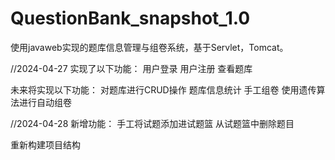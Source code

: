 # QuestionBank_snapshot_1.0
使用javaweb实现的题库信息管理与组卷系统，基于Servlet，Tomcat。

//2024-04-27
实现了以下功能：
    用户登录
    用户注册
    查看题库

未来将实现以下功能：
    对题库进行CRUD操作
    题库信息统计
    手工组卷
    使用遗传算法进行自动组卷



//2024-04-28
新增功能：
    手工将试题添加进试题篮
    从试题篮中删除题目

重新构建项目结构
